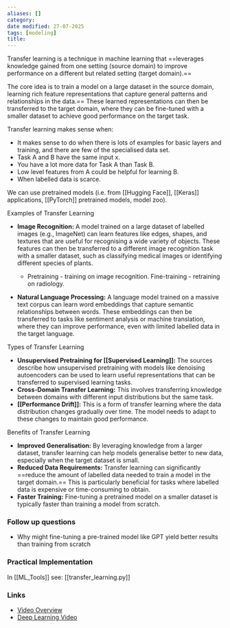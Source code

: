 ```yaml
---
aliases: []
category:
date modified: 27-07-2025
tags: [modeling]
title: 
---
```

Transfer learning is a technique in machine learning that ==leverages knowledge gained from one setting (source domain) to improve performance on a different but related setting (target domain).== 

The core idea is to train a model on a large dataset in the source domain, learning rich feature representations that capture general patterns and relationships in the data.== These learned representations can then be transferred to the target domain, where they can be fine-tuned with a smaller dataset to achieve good performance on the target task.

Transfer learning makes sense when:
- It makes sense to do when there is lots of examples for basic layers and training, and there are few of the specialised data set.
- Task A and B have the same input x.
- You have a lot more data for Task A than Task B.
- Low level features from A could be helpful for learning B.
- When labelled data is scarce.

We can use pretrained models (i.e. from [[Hugging Face]], [[Keras]] applications, [[PyTorch]] pretrained models, model zoo).

Examples of Transfer Learning
- **Image Recognition:** A model trained on a large dataset of labelled images (e.g., ImageNet) can learn features like edges, shapes, and textures that are useful for recognising a wide variety of objects. These features can then be transferred to a different image recognition task with a smaller dataset, such as classifying medical images or identifying different species of plants.
	- Pretraining - training on image recognition. Fine-training - retraining on radiology. 
	  
- **Natural Language Processing:** A language model trained on a massive text corpus can learn word embeddings that capture semantic relationships between words. These embeddings can then be transferred to tasks like sentiment analysis or machine translation, where they can improve performance, even with limited labelled data in the target language.

Types of Transfer Learning
- **Unsupervised Pretraining for [[Supervised Learning]]:** The sources describe how unsupervised pretraining with models like denoising autoencoders can be used to learn useful representations that can be transferred to supervised learning tasks.
- **Cross-Domain Transfer Learning:** This involves transferring knowledge between domains with different input distributions but the same task. 
- **[[Performance Drift]]:** This is a form of transfer learning where the data distribution changes gradually over time. The model needs to adapt to these changes to maintain good performance.

Benefits of Transfer Learning
- **Improved Generalisation:** By leveraging knowledge from a larger dataset, transfer learning can help models generalise better to new data, especially when the target dataset is small.
- **Reduced Data Requirements:** Transfer learning can significantly ==reduce the amount of labelled data needed to train a model in the target domain.== This is particularly beneficial for tasks where labelled data is expensive or time-consuming to obtain.
- **Faster Training:** Fine-tuning a pretrained model on a smaller dataset is typically faster than training a model from scratch.
### Follow up questions

- Why might fine-tuning a pre-trained model like GPT yield better results than training from scratch
### Practical Implementation

In [[ML_Tools]] see: [[transfer_learning.py]]

### Links
- [Video Overview](https://www.youtube.com/watch?v=yofjFQddwHE&list=PLkDaE6sCZn6E7jZ9sN_xHwSHOdjUxUW_b&index=19)
- [Deep Learning Video](https://www.youtube.com/watch?v=DyPW-994t7w&list=PLcWfeUsAys2nPgh-gYRlexc6xvscdvHqX&index=15)


